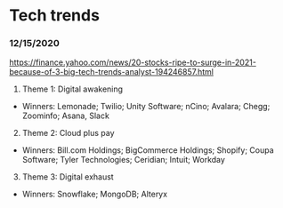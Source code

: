 # Tech trends


### 12/15/2020
https://finance.yahoo.com/news/20-stocks-ripe-to-surge-in-2021-because-of-3-big-tech-trends-analyst-194246857.html
1. Theme 1: Digital awakening
  - Winners: Lemonade; Twilio; Unity Software; nCino; Avalara; Chegg; Zoominfo; Asana, Slack
2. Theme 2: Cloud plus pay
  - Winners: Bill.com Holdings; BigCommerce Holdings; Shopify; Coupa Software; Tyler Technologies; Ceridian; Intuit; Workday
3. Theme 3: Digital exhaust
  - Winners: Snowflake; MongoDB; Alteryx
